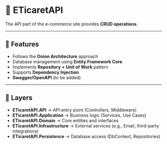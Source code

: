 # 🛒 ETicaretAPI

The API part of the e-commerce site provides **CRUD operations**.  

---

## 🚀 Features
- Follows the **Onion Architecture** approach  
- Database management using **Entity Framework Core**  
- Implements **Repository + Unit of Work** pattern  
- Supports **Dependency Injection**  
- **Swagger/OpenAPI** (to be added)  

---

## 📂 Layers
- **ETicaretAPI.API** → API entry point (Controllers, Middleware)  
- **ETicaretAPI.Application** → Business logic (Services, Use Cases)  
- **ETicaretAPI.Domain** → Core entities and interfaces  
- **ETicaretAPI.Infrastructure** → External services (e.g., Email, third-party integrations)  
- **ETicaretAPI.Persistence** → Database access (DbContext, Repositories)  
